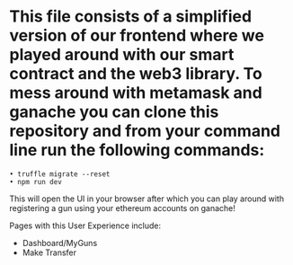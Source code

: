 # This file consists of a simplified version of our frontend where we played around with our smart contract and the web3 library. To mess around with metamask and ganache you can clone this repository and from your command line run the following commands:
    • truffle migrate --reset 
    • npm run dev
    
This will open the UI in your browser after which you can play around with registering a gun using your ethereum accounts on ganache! 

Pages with this User Experience include: 
- Dashboard/MyGuns 
- Make Transfer



